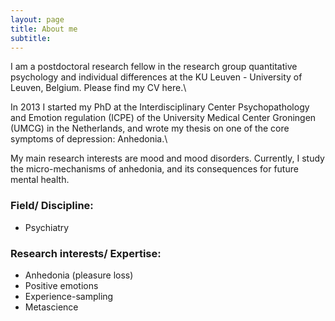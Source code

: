 ```yaml
---
layout: page
title: About me
subtitle: 
---
```


I am a postdoctoral research fellow in the research group quantitative psychology and individual differences at the KU Leuven - University of Leuven, Belgium. Please find my CV here.\\

In 2013 I started my PhD at the Interdisciplinary Center Psychopathology and Emotion regulation (ICPE) of the University Medical Center Groningen (UMCG) in the Netherlands, and wrote my thesis on one of the core symptoms of depression: Anhedonia.\\

My main research interests are mood and mood disorders. Currently, I study the micro-mechanisms of anhedonia, and its consequences for future mental health.

### Field/ Discipline:

- Psychiatry 

### Research interests/ Expertise:

- Anhedonia (pleasure loss) 
- Positive emotions 
- Experience-sampling 
- Metascience
